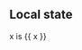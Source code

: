 <script setup>
const x = $ref(10);
</script>

## Local state

<f-slider v-model="x" />

<f-math>x</f-math> is {{ x }}
